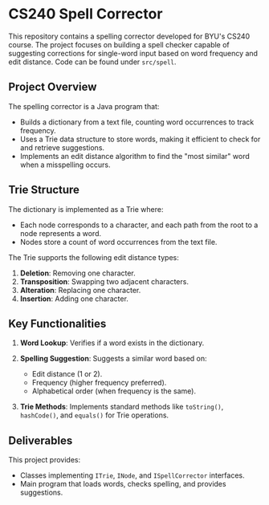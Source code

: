 # CS240 Spell Corrector

This repository contains a spelling corrector developed for BYU's CS240 course. The project focuses on building a spell checker capable of suggesting corrections for single-word input based on word frequency and edit distance. Code can be found under `src/spell`.

## Project Overview

The spelling corrector is a Java program that:
- Builds a dictionary from a text file, counting word occurrences to track frequency.
- Uses a Trie data structure to store words, making it efficient to check for and retrieve suggestions.
- Implements an edit distance algorithm to find the "most similar" word when a misspelling occurs.

## Trie Structure

The dictionary is implemented as a Trie where:
- Each node corresponds to a character, and each path from the root to a node represents a word.
- Nodes store a count of word occurrences from the text file.

The Trie supports the following edit distance types:
1. **Deletion**: Removing one character.
2. **Transposition**: Swapping two adjacent characters.
3. **Alteration**: Replacing one character.
4. **Insertion**: Adding one character.

## Key Functionalities

1. **Word Lookup**: Verifies if a word exists in the dictionary.
2. **Spelling Suggestion**: Suggests a similar word based on:
   - Edit distance (1 or 2).
   - Frequency (higher frequency preferred).
   - Alphabetical order (when frequency is the same).

3. **Trie Methods**: Implements standard methods like `toString()`, `hashCode()`, and `equals()` for Trie operations.

## Deliverables

This project provides:
- Classes implementing `ITrie`, `INode`, and `ISpellCorrector` interfaces.
- Main program that loads words, checks spelling, and provides suggestions.

